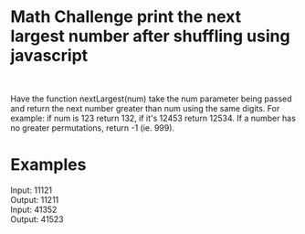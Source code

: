 # Math Challenge print the next largest number after shuffling using javascript

</br>

Have the function nextLargest(num) take the num parameter being passed and return the next number greater than num using the same digits. For example: if num is 123 return 132, if it's 12453 return 12534. If a number has no greater permutations, return -1 (ie. 999).</br>

# Examples</br>

Input: 11121 </br>
Output: 11211</br>
Input: 41352</br>
Output: 41523</br>
